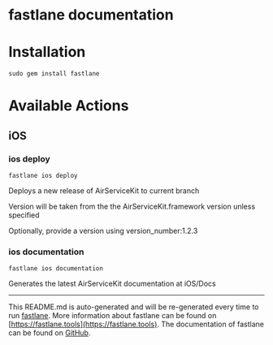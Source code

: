 fastlane documentation
================
# Installation
```
sudo gem install fastlane
```
# Available Actions
## iOS
### ios deploy
```
fastlane ios deploy
```
Deploys a new release of AirServiceKit to current branch

Version will be taken from the the AirServiceKit.framework version unless specified

Optionally, provide a version using version_number:1.2.3
### ios documentation
```
fastlane ios documentation
```
Generates the latest AirServiceKit documentation at iOS/Docs

----

This README.md is auto-generated and will be re-generated every time to run [fastlane](https://fastlane.tools).
More information about fastlane can be found on [https://fastlane.tools](https://fastlane.tools).
The documentation of fastlane can be found on [GitHub](https://github.com/fastlane/fastlane/tree/master/fastlane).